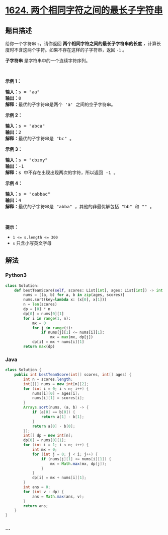 # [1624. 两个相同字符之间的最长子字符串](https://leetcode-cn.com/problems/largest-substring-between-two-equal-characters)



## 题目描述

<!-- 这里写题目描述 -->

<p>给你一个字符串 <code>s</code>，请你返回 <strong>两个相同字符之间的最长子字符串的长度</strong> <em>，</em>计算长度时不含这两个字符。如果不存在这样的子字符串，返回 <code>-1</code> 。</p>

<p><strong>子字符串</strong> 是字符串中的一个连续字符序列。</p>

<p> </p>

<p><strong>示例 1：</strong></p>

<pre><strong>输入：</strong>s = "aa"
<strong>输出：</strong>0
<strong>解释：</strong>最优的子字符串是两个 'a' 之间的空子字符串。</pre>

<p><strong>示例 2：</strong></p>

<pre><strong>输入：</strong>s = "abca"
<strong>输出：</strong>2
<strong>解释：</strong>最优的子字符串是 "bc" 。
</pre>

<p><strong>示例 3：</strong></p>

<pre><strong>输入：</strong>s = "cbzxy"
<strong>输出：</strong>-1
<strong>解释：</strong>s 中不存在出现出现两次的字符，所以返回 -1 。
</pre>

<p><strong>示例 4：</strong></p>

<pre><strong>输入：</strong>s = "cabbac"
<strong>输出：</strong>4
<strong>解释：</strong>最优的子字符串是 "abba" ，其他的非最优解包括 "bb" 和 "" 。
</pre>

<p> </p>

<p><strong>提示：</strong></p>

<ul>
	<li><code>1 &lt;= s.length &lt;= 300</code></li>
	<li><code>s</code> 只含小写英文字母</li>
</ul>


## 解法

<!-- 这里可写通用的实现逻辑 -->

<!-- tabs:start -->

### **Python3**

<!-- 这里可写当前语言的特殊实现逻辑 -->

```python
class Solution:
    def bestTeamScore(self, scores: List[int], ages: List[int]) -> int:
        nums = [(a, b) for a, b in zip(ages, scores)]
        nums.sort(key=lambda x: (x[0], x[1]))
        n = len(scores)
        dp = [0] * n
        dp[0] = nums[0][1]
        for i in range(1, n):
            mx = 0
            for j in range(i):
                if nums[j][1] <= nums[i][1]:
                    mx = max(mx, dp[j])
            dp[i] = mx + nums[i][1]
        return max(dp)
```

### **Java**

<!-- 这里可写当前语言的特殊实现逻辑 -->

```java
class Solution {
    public int bestTeamScore(int[] scores, int[] ages) {
        int n = scores.length;
        int[][] nums = new int[n][2];
        for (int i = 0; i < n; i++) {
            nums[i][0] = ages[i];
            nums[i][1] = scores[i];
        }
        Arrays.sort(nums, (a, b) -> {
            if (a[0] == b[0]) {
                return a[1] - b[1];
            }
            return a[0] - b[0];
        });
        int[] dp = new int[n];
        dp[0] = nums[0][1];
        for (int i = 1; i < n; i++) {
            int mx = 0;
            for (int j = 0; j < i; j++) {
                if (nums[j][1] <= nums[i][1]) {
                    mx = Math.max(mx, dp[j]);
                }
            }
            dp[i] = mx + nums[i][1];
        }
        int ans = 0;
        for (int v : dp) {
            ans = Math.max(ans, v);
        }
        return ans;
    }
}
```

### **...**

```

```

<!-- tabs:end -->
